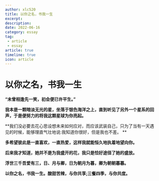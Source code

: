 ```yaml
---
author: xlc520
title: 以你之名，书我一生
excerpt: 
description: 
date: 2022-06-16
category: essay
tag: 
 - article
 - essay
article: true
timeline: true
icon: article
---
```


# 以你之名，书我一生

**“未曾相逢先一笑，初会便已许平生。”**

**我本是一颗暗淡无光的星，坐落于银色海洋之上，直到听见了另外一个星系的回声，于是便努力的将我这颗星球为你亮起。**

**我们没必要去花心思设想未来如何应对，而应该武装自己，只为了当有一天遇见的时候，能够理直气壮地说:我知道你很好，但是我也不差。
**

**多希望彼此是一直喜欢，一直热爱，这样我就能恒久地执着地望向你。**

**后来我才知道，她并不是为我盛开的花，我只是恰好途径了她的盛放。**

**浮世三千吾爱有三，日、月与卿，日为朝月为暮，卿为朝朝暮暮。**

**以你之名，书我一生。酸甜苦辣，与你共享;三餐四季，与你共度。**
